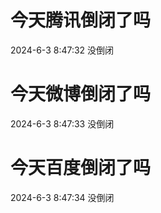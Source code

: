 # 今天腾讯倒闭了吗

2024-6-3 8:47:32 没倒闭

# 今天微博倒闭了吗

2024-6-3 8:47:33 没倒闭

# 今天百度倒闭了吗

2024-6-3 8:47:34 没倒闭

